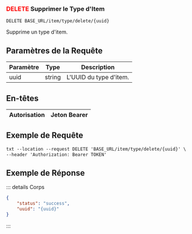 ### <span style="color:red">DELETE</span> Supprimer le Type d'Item

```plaintext
DELETE BASE_URL/item/type/delete/{uuid}
```

Supprime un type d'item.

## Paramètres de la Requête

| Paramètre | Type   | Description             |
| --------- | ------ | ----------------------- |
| uuid      | string | L'UUID du type d'item. |

## En-têtes

| Autorisation | Jeton Bearer |
| ------------- | ----------- |

## Exemple de Requête

```txt
txt --location --request DELETE 'BASE_URL/item/type/delete/{uuid}' \
--header 'Authorization: Bearer TOKEN'
```

## Exemple de Réponse

::: details Corps

```json
{
    "status": "success",
    "uuid": "{uuid}"
}
```

:::